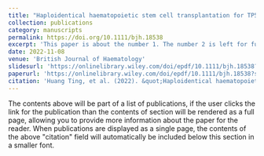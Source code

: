 ```yaml
---
title: "Haploidentical haematopoietic stem cell transplantation for TP53-mutated acute myeloid leukaemia"
collection: publications
category: manuscripts
permalink: https://doi.org/10.1111/bjh.18538
excerpt: 'This paper is about the number 1. The number 2 is left for future work.'
date: 2022-11-08
venue: 'British Journal of Haematology'
slidesurl: 'https://onlinelibrary.wiley.com/doi/epdf/10.1111/bjh.18538?saml_referrer'
paperurl: 'https://onlinelibrary.wiley.com/doi/epdf/10.1111/bjh.18538?saml_referrer'
citation: 'Huang Ting, et al. (2022). &quot;Haploidentical haematopoietic stem cell transplantation for TP53-mutated acute myeloid leukaemia.&quot; <i>British Journal of Haematology</i>. 1(1).'
---
```


The contents above will be part of a list of publications, if the user clicks the link for the publication than the contents of section will be rendered as a full page, allowing you to provide more information about the paper for the reader. When publications are displayed as a single page, the contents of the above "citation" field will automatically be included below this section in a smaller font.
